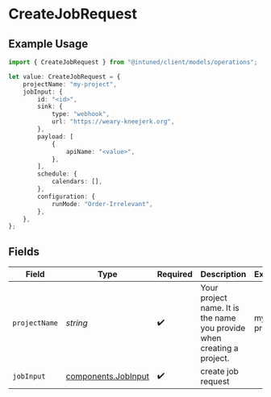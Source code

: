 # CreateJobRequest

## Example Usage

```typescript
import { CreateJobRequest } from "@intuned/client/models/operations";

let value: CreateJobRequest = {
    projectName: "my-project",
    jobInput: {
        id: "<id>",
        sink: {
            type: "webhook",
            url: "https://weary-kneejerk.org",
        },
        payload: [
            {
                apiName: "<value>",
            },
        ],
        schedule: {
            calendars: [],
        },
        configuration: {
            runMode: "Order-Irrelevant",
        },
    },
};
```

## Fields

| Field                                                                  | Type                                                                   | Required                                                               | Description                                                            | Example                                                                |
| ---------------------------------------------------------------------- | ---------------------------------------------------------------------- | ---------------------------------------------------------------------- | ---------------------------------------------------------------------- | ---------------------------------------------------------------------- |
| `projectName`                                                          | *string*                                                               | :heavy_check_mark:                                                     | Your project name. It is the name you provide when creating a project. | my-project                                                             |
| `jobInput`                                                             | [components.JobInput](../../models/components/jobinput.md)             | :heavy_check_mark:                                                     | create job request                                                     |                                                                        |